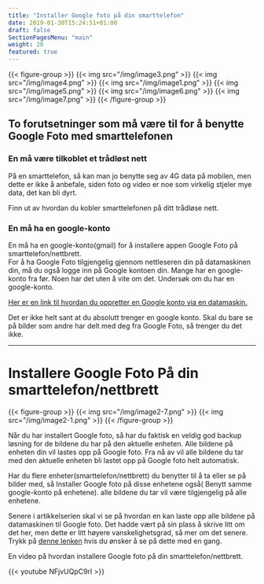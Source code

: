 ```yaml
---
title: "Installer Google foto på din smarttelefon"
date: 2019-01-30T15:24:51+01:00
draft: false
SectionPagesMenu: "main"
weight: 20
featured: true
---
```


{{< figure-group >}}
{{< img src="/img/image3.png" >}}
{{< img src="/img/image4.png" >}}
{{< img src="/img/image1.png" >}}
{{< img src="/img/image5.png" >}}
{{< img src="/img/image6.png" >}}
{{< img src="/img/image7.png" >}}
{{< /figure-group >}}



## To forutsetninger som må være til for å benytte Google Foto med smarttelefonen


### En må være tilkoblet et trådløst nett

På en smarttelefon, så kan man jo benytte seg av 4G data på mobilen, men dette er ikke å anbefale, siden foto og video er noe som virkelig stjeler mye data, det kan bli dyrt.

Finn ut av hvordan du kobler smarttelefonen på ditt trådløse nett.


### En må ha en google-konto

En må ha en google-konto(gmail) for å installere appen Google Foto på smarttelefon/nettbrett. \
For å ha Google Foto tilgjengelig gjennom nettleseren din på datamaskinen din, må du også logge inn på Google kontoen din. Mange har en google-konto fra før. Noen har det uten å vite om det. Undersøk om du har en google-konto.

[Her er en link til hvordan du oppretter en Google konto via en datamaskin.](/tutorials/google-account/)

Det er ikke helt sant at du absolutt trenger en google konto. Skal du bare se på bilder som andre har delt med deg fra Google Foto, så trenger du det ikke.



---



# Installere Google Foto På din smarttelefon/nettbrett


{{< figure-group >}}
{{< img src="/img/image2-7.png" >}}
{{< img src="/img/image2-1.png" >}}
{{< /figure-group >}}

Når du har installert Google foto, så har du faktisk en veldig god backup løsning for de bildene du har på den aktuelle enheten. Alle bildene på enheten din vil lastes opp på Google foto. Fra nå av vil alle bildene du tar med den aktuelle enheten bli lastet opp på Google foto helt automatisk.

Har du flere enheter(smarttelefon/nettbrett) du benytter til å ta eller se på bilder med, så Installer Google foto på disse enhetene også( Benytt samme google-konto på enhetene).  alle bildene du tar vil være tilgjengelig på alle enhetene.

Senere i artikkelserien skal vi se på hvordan en kan laste opp alle bildene på datamaskinen til Google foto. Det hadde vært på sin plass å skrive litt om det her, men dette er litt høyere vanskelighetsgrad, så mer om det senere. Trykk på [denne lenken](#heading=h.r26r08na0ke1) hvis du ønsker å se på dette med en gang.




En video på hvordan installere Google foto på din smarttelefon/nettbrett. 

{{< youtube NFjvUQpC9rI >}}
